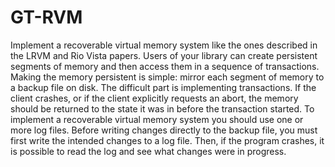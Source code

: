 # GT-RVM
Implement a recoverable virtual memory system like the ones described in the LRVM and Rio Vista papers. Users of your library can create persistent segments of memory and then access them in a sequence of transactions. Making the memory persistent is simple: mirror each segment of memory to a backup file on disk. The difficult part is implementing transactions. If the client crashes, or if the client explicitly requests an abort, the memory should be returned to the state it was in before the transaction started.  To implement a recoverable virtual memory system you should use one or more log files. Before writing changes directly to the backup file, you must first write the intended changes to a log file. Then, if the program crashes, it is possible to read the log and see what changes were in progress.
